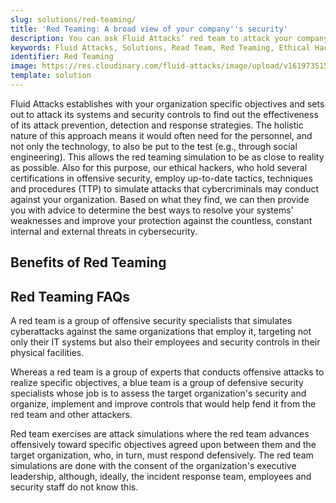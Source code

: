 ```yaml
---
slug: solutions/red-teaming/
title: 'Red Teaming: A broad view of your company''s security'
description: You can ask Fluid Attacks’ red team to attack your company with its consent and reveal the flaws in its prevention, detection and response strategies.
keywords: Fluid Attacks, Solutions, Read Team, Red Teaming, Ethical Hacking, Security, Vulnerability
identifier: Red Teaming
image: https://res.cloudinary.com/fluid-attacks/image/upload/v1619735155/airs/solutions/solution-red-teaming_trx6rr.webp
template: solution
---
```


<text-container>

Fluid Attacks
establishes with your organization specific objectives
and sets out to attack its systems and security controls
to find out the effectiveness of its attack prevention,
detection and response strategies.
The holistic nature of this approach means
it would often need for the personnel,
and not only the technology,
to also be put to the test (e.g., through social engineering).
This allows the red teaming simulation to be as close to reality as possible.
Also for this purpose,
our ethical hackers,
who hold several certifications in offensive security,
employ up-to-date tactics, techniques and procedures (TTP)
to simulate attacks
that cybercriminals may conduct against your organization.
Based on what they find,
we can then provide you with advice
to determine the best ways
to resolve your systems' weaknesses
and improve your protection against the countless,
constant internal and external threats in cybersecurity.

</text-container>

## Benefits of Red Teaming

<grid-container>

  <div>
    <solution-card
      description="Fluid Attacks' red team members emulate the tactics,
        techniques and procedures of today's threat actors
        and try to go unnoticed
        to test your organization's security.
        These exercises are holistic
        in that they assess the effectiveness of security strategies
        both at the technological and human level."
      image="airs/solutions/red-teaming/icon1"
      title='Testing responses to "real-world" cyberattacks'
    />
  </div>

  <div>
    <solution-card
      description="Our ethical hackers have received various certifications,
        including OSEE, OSCE, eCPTXv2, CRTO, CRTE and CARTP.
        This expertise will allow you to remain confident
        that the red team attack simulations will be effective."
      image="airs/solutions/red-teaming/icon2"
      title="Security testing by certified hackers"
    />
  </div>

</grid-container>

<div>
  <solution-slide
    description="We invite you to read our
      blog posts related to this solution."
    solution="redTeaming"
    title="Do you want to learn more about Red Teaming?"
  />
</div>

## Red Teaming FAQs

<faq-container>

<div>
<solution-faq
  title="What is red team in cyber security?"
>

A red team is a group of offensive security specialists
that simulates cyberattacks against the same organizations that employ it,
targeting not only their IT systems but also their employees
and security controls in their physical facilities.

</solution-faq>
</div>

<div>
<solution-faq
  title="What is red team and blue team in cyber security?"
>

Whereas a red team is a group of experts
that conducts offensive attacks to realize specific objectives,
a blue team is a group of defensive security specialists
whose job is to assess the target organization's security
and organize, implement and improve controls
that would help fend it from the red team and other attackers.

</solution-faq>
</div>

<div>
<solution-faq
  title="What is a red team exercise?"
>

Red team exercises are attack simulations
where the red team advances offensively toward specific objectives
agreed upon between them and the target organization,
who,
in turn,
must respond defensively.
The red team simulations are done with the consent
of the organization's executive leadership,
although,
ideally,
the incident response team,
employees and security staff do not know this.

</solution-faq>
</div>

</faq-container>

<div>
<solution-cta
  paragraph="Organizations who test the effectiveness of their prevention,
    detection and response strategies constantly through realistic attacks
    are one step ahead of adversarial threat actors.
    Don't miss out on the benefits, and ask us about our Red Teaming solution.
    If first you'd like a taste of our automated security testing,
    check out the 21-day free trial and upgrade
    to include Red Teaming at any time."
  title="Get started with Fluid Attacks' Red Teaming right now"
/>
</div>
